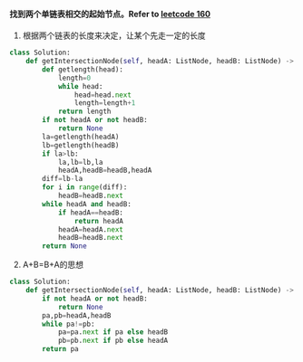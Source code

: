 #### 找到两个单链表相交的起始节点。Refer to [leetcode 160](https://leetcode-cn.com/problems/intersection-of-two-linked-lists/)
1. 根据两个链表的长度来决定，让某个先走一定的长度
```python
class Solution:
    def getIntersectionNode(self, headA: ListNode, headB: ListNode) -> ListNode:
        def getlength(head):
            length=0
            while head:
                head=head.next
                length=length+1
            return length
        if not headA or not headB:
            return None
        la=getlength(headA)
        lb=getlength(headB)
        if la>lb:
            la,lb=lb,la
            headA,headB=headB,headA
        diff=lb-la
        for i in range(diff):
            headB=headB.next
        while headA and headB:
            if headA==headB:
                return headA
            headA=headA.next
            headB=headB.next
        return None
```
2. A+B=B+A的思想
```python
class Solution:
    def getIntersectionNode(self, headA: ListNode, headB: ListNode) -> ListNode:
        if not headA or not headB:
            return None
        pa,pb=headA,headB
        while pa!=pb:
            pa=pa.next if pa else headB
            pb=pb.next if pb else headA
        return pa
```
